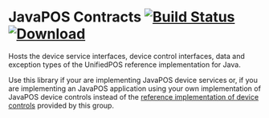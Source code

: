 JavaPOS Contracts [![Build Status](https://travis-ci.org/JavaPOSWorkingGroup/javapos-contracts.svg?branch=master)](https://travis-ci.org/JavaPOSWorkingGroup/javapos-contracts) [![Download](https://api.bintray.com/packages/javaposworkinggroup/maven/javapos-contracts/images/download.svg) ](https://bintray.com/javaposworkinggroup/maven/javapos-contracts/_latestVersion)
=================

Hosts the device service interfaces, device control interfaces, data and exception types of the UnifiedPOS reference implementation for Java.

Use this library if your are implementing JavaPOS device services or, if you are implementing an JavaPOS application using your own implementation of JavaPOS device controls instead of the [reference implementation of device controls](https://github.com/JavaPOSWorkingGroup/javapos-contracts) provided by this group.


